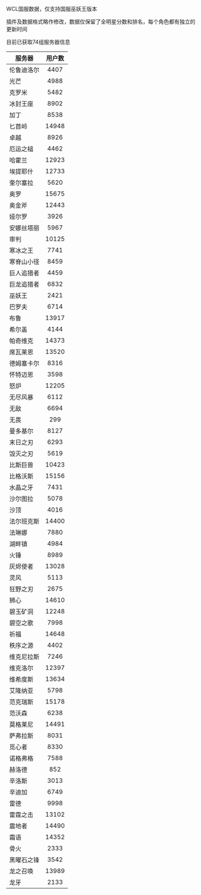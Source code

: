 WCL国服数据，仅支持国服巫妖王版本

插件及数据格式略作修改，数据仅保留了全明星分数和排名，每个角色都有独立的更新时间

目前已获取74组服务器信息

|服务器|用户数|
| --- | :---: |
| 伦鲁迪洛尔 | 4407 |
| 光芒 | 4988 |
| 克罗米 | 5482 |
| 冰封王座 | 8902 |
| 加丁 | 8538 |
| 匕首岭 | 14948 |
| 卓越 | 8926 |
| 厄运之槌 | 4462 |
| 哈霍兰 | 12923 |
| 埃提耶什 | 12733 |
| 奎尔塞拉 | 5620 |
| 奥罗 | 15675 |
| 奥金斧 | 12443 |
| 娅尔罗 | 3926 |
| 安娜丝塔丽 | 5967 |
| 审判 | 10125 |
| 寒冰之王 | 7741 |
| 寒脊山小径 | 8459 |
| 巨人追猎者 | 4459 |
| 巨龙追猎者 | 6832 |
| 巫妖王 | 2421 |
| 巴罗夫 | 6714 |
| 布鲁 | 13917 |
| 希尔盖 | 4144 |
| 帕奇维克 | 14373 |
| 席瓦莱恩 | 13520 |
| 德姆塞卡尔 | 8316 |
| 怀特迈恩 | 3598 |
| 怒炉 | 12205 |
| 无尽风暴 | 6112 |
| 无敌 | 6694 |
| 无畏 | 299 |
| 曼多基尔 | 8127 |
| 末日之刃 | 6293 |
| 毁灭之刃 | 5619 |
| 比斯巨兽 | 10423 |
| 比格沃斯 | 15156 |
| 水晶之牙 | 7431 |
| 沙尔图拉 | 5078 |
| 沙顶 | 4016 |
| 法尔班克斯 | 14400 |
| 法琳娜 | 7880 |
| 湖畔镇 | 4984 |
| 火锤 | 8989 |
| 灰烬使者 | 13028 |
| 灵风 | 5113 |
| 狂野之刃 | 2675 |
| 狮心 | 14610 |
| 碧玉矿洞 | 12248 |
| 碧空之歌 | 7998 |
| 祈福 | 14648 |
| 秩序之源 | 4402 |
| 维克尼拉斯 | 7246 |
| 维克洛尔 | 12397 |
| 维希度斯 | 13634 |
| 艾隆纳亚 | 5798 |
| 范克瑞斯 | 15178 |
| 范沃森 | 6238 |
| 莫格莱尼 | 14491 |
| 萨弗拉斯 | 8031 |
| 觅心者 | 8330 |
| 诺格弗格 | 7588 |
| 赫洛德 | 852 |
| 辛洛斯 | 3013 |
| 辛迪加 | 6749 |
| 雷德 | 9998 |
| 雷霆之击 | 13102 |
| 震地者 | 14490 |
| 霜语 | 14352 |
| 骨火 | 2333 |
| 黑曜石之锋 | 3542 |
| 龙之召唤 | 13989 |
| 龙牙 | 2133 |
